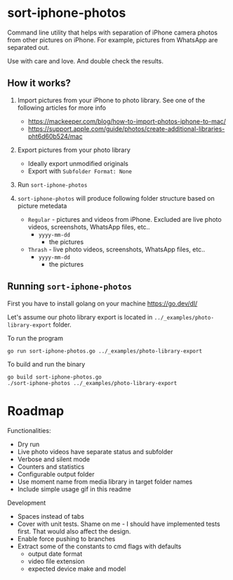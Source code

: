 # sort-iphone-photos
Command line utility that helps with separation of iPhone camera photos from other pictures on iPhone. 
For example, pictures from WhatsApp are separated out.

Use with care and love. And double check the results.

## How it works?
1. Import pictures from your iPhone to photo library. See one of the following articles for more info
    * https://mackeeper.com/blog/how-to-import-photos-iphone-to-mac/
    * https://support.apple.com/guide/photos/create-additional-libraries-pht6d60b524/mac

2. Export pictures from your photo library
    * Ideally export unmodified originals
    * Export with `Subfolder Format: None`

3. Run `sort-iphone-photos`

4. `sort-iphone-photos` will produce following folder structure based on picture metedata
    * `Regular` - pictures and videos from iPhone. Excluded are live photo videos, screenshots, WhatsApp files, etc..
      * `yyyy-mm-dd`
        * the pictures
    * `Thrash` - live photo videos, screenshots, WhatsApp files, etc..
      * `yyyy-mm-dd`
        * the pictures

## Running `sort-iphone-photos`
First you have to install golang on your machine https://go.dev/dl/

Let's assume our photo library export is located in `../_examples/photo-library-export` folder.

To run the program
```
go run sort-iphone-photos.go ../_examples/photo-library-export
```

To build and run the binary
```
go build sort-iphone-photos.go
./sort-iphone-photos ../_examples/photo-library-export
```

# Roadmap
Functionalities:
* Dry run
* Live photo videos have separate status and subfolder
* Verbose and silent mode
* Counters and statistics
* Configurable output folder
* Use moment name from media library in target folder names
* Include simple usage gif in this readme

Development
* Spaces instead of tabs
* Cover with unit tests. Shame on me - I should have implemented tests first. That would also affect the design.
* Enable force pushing to branches
* Extract some of the constants to cmd flags with defaults
    * output date format
    * video file extension
    * expected device make and model